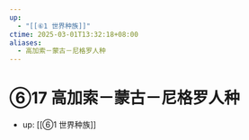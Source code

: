 ```yaml
---
up:
  - "[[⑥1 世界种族]]"
ctime: 2025-03-01T13:32:18+08:00
aliases:
  - 高加索－蒙古－尼格罗人种
---
```


# ⑥17 高加索－蒙古－尼格罗人种

- up: [[⑥1 世界种族]]
